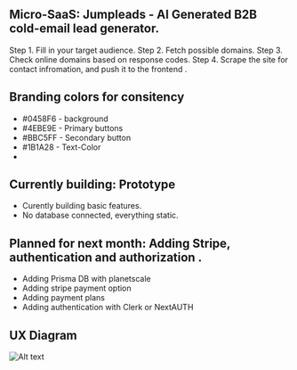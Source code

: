 ## Micro-SaaS: Jumpleads - AI Generated B2B cold-email lead generator. 
Step 1. Fill in your target audience.
Step 2. Fetch possible domains. 
Step 3. Check online domains based on response codes.
Step 4. Scrape the site for contact infromation, and push it to the frontend .

## Branding colors for consitency 
- #0458F6 - background
- #4EBE9E - Primary buttons
- #BBC5FF - Secondary button
- #1B1A28 - Text-Color
- 

## Currently building: Prototype
- Curently building basic features.
- No database connected, everything static. 

## Planned for next month: Adding Stripe, authentication and authorization .
- Adding Prisma DB with planetscale
- Adding stripe payment option
- Adding payment plans
- Adding authentication with Clerk or NextAUTH

  
## UX Diagram
![Alt text](https://i.postimg.cc/G37HFZf8/Scherm-afbeelding-2023-12-21-om-19-02-29.png)
